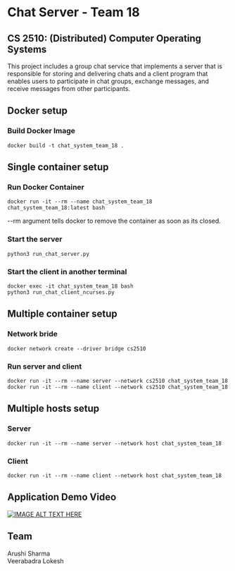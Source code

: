 # Chat Server - Team 18

## CS 2510: (Distributed) Computer Operating Systems

This project includes a group chat service that implements a server that is responsible for storing and delivering chats and a client program that enables users to participate in chat groups, exchange messages, and receive messages from other participants. 

## Docker setup
### Build Docker Image
`docker build -t chat_system_team_18 .`

## Single container setup
### Run Docker Container
`docker run -it --rm --name chat_system_team_18 chat_system_team_18:latest bash`

--rm argument tells docker to remove the container as soon as its closed.

### Start the server
`python3 run_chat_server.py`

### Start the client in another terminal
```
docker exec -it chat_system_team_18 bash
python3 run_chat_client_ncurses.py
```

## Multiple container setup
### Network bride
`docker network create --driver bridge cs2510`

### Run server and client
```
docker run -it --rm --name server --network cs2510 chat_system_team_18
docker run -it --rm --name client --network cs2510 chat_system_team_18
```
## Multiple hosts setup
### Server
`docker run -it --rm --name server --network host chat_system_team_18`
### Client
`docker run -it --rm --name client --network host chat_system_team_18`
## Application Demo Video
[![IMAGE ALT TEXT HERE](https://img.youtube.com/vi/PPqlEYtEwCw/0.jpg)](https://www.youtube.com/watch?v=PPqlEYtEwCw)


## Team
Arushi Sharma
<br/>
Veerabadra Lokesh

